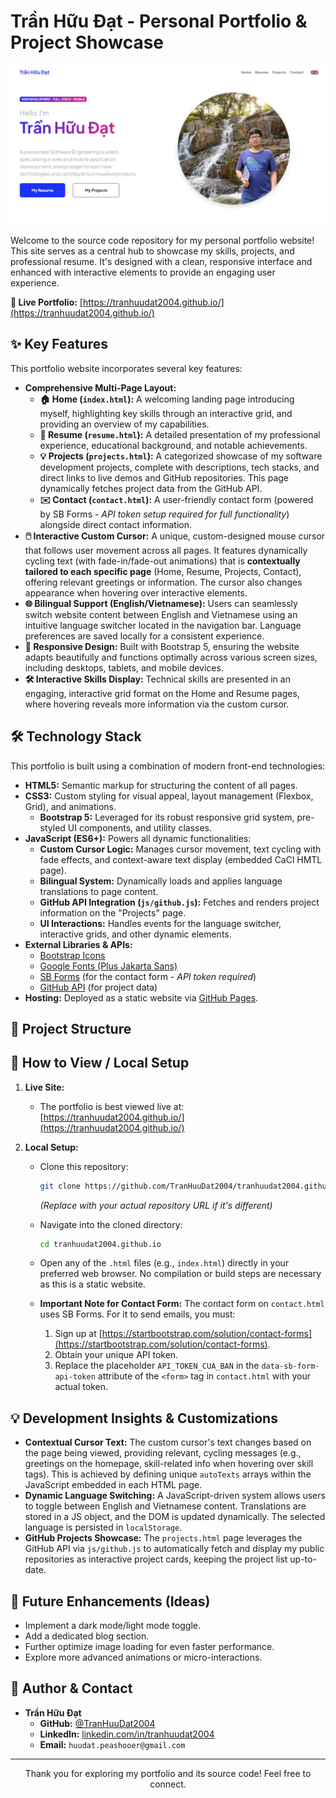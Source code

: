 # Trần Hữu Đạt - Personal Portfolio & Project Showcase

![Trần Hữu Đạt Portfolio Banner](assets/profile.PNG) <!-- THAY THẾ bằng ảnh chụp màn hình trang chủ portfolio của bạn -->

Welcome to the source code repository for my personal portfolio website! This site serves as a central hub to showcase my skills, projects, and professional resume. It's designed with a clean, responsive interface and enhanced with interactive elements to provide an engaging user experience.

**🚀 Live Portfolio:** [https://tranhuudat2004.github.io/](https://tranhuudat2004.github.io/) <!-- Cập nhật link nếu khác -->

## ✨ Key Features

This portfolio website incorporates several key features:

*   **Comprehensive Multi-Page Layout:**
    *   **🏠 Home (`index.html`):** A welcoming landing page introducing myself, highlighting key skills through an interactive grid, and providing an overview of my capabilities.
    *   **📄 Resume (`resume.html`):** A detailed presentation of my professional experience, educational background, and notable achievements.
    *   **💡 Projects (`projects.html`):** A categorized showcase of my software development projects, complete with descriptions, tech stacks, and direct links to live demos and GitHub repositories. This page dynamically fetches project data from the GitHub API.
    *   **✉️ Contact (`contact.html`):** A user-friendly contact form (powered by SB Forms - *API token setup required for full functionality*) alongside direct contact information.
*   **🖱️ Interactive Custom Cursor:** A unique, custom-designed mouse cursor that follows user movement across all pages. It features dynamically cycling text (with fade-in/fade-out animations) that is **contextually tailored to each specific page** (Home, Resume, Projects, Contact), offering relevant greetings or information. The cursor also changes appearance when hovering over interactive elements.
*   **🌐 Bilingual Support (English/Vietnamese):** Users can seamlessly switch website content between English and Vietnamese using an intuitive language switcher located in the navigation bar. Language preferences are saved locally for a consistent experience.
*   **📱 Responsive Design:** Built with Bootstrap 5, ensuring the website adapts beautifully and functions optimally across various screen sizes, including desktops, tablets, and mobile devices.
*   **🛠️ Interactive Skills Display:** Technical skills are presented in an engaging, interactive grid format on the Home and Resume pages, where hovering reveals more information via the custom cursor.

## 🛠️ Technology Stack

This portfolio is built using a combination of modern front-end technologies:

*   **HTML5:** Semantic markup for structuring the content of all pages.
*   **CSS3:** Custom styling for visual appeal, layout management (Flexbox, Grid), and animations.
    *   **Bootstrap 5:** Leveraged for its robust responsive grid system, pre-styled UI components, and utility classes.
*   **JavaScript (ES6+):** Powers all dynamic functionalities:
    *   **Custom Cursor Logic:** Manages cursor movement, text cycling with fade effects, and context-aware text display (embedded CaCl HMTL page).
    *   **Bilingual System:** Dynamically loads and applies language translations to page content.
    *   **GitHub API Integration (`js/github.js`):** Fetches and renders project information on the "Projects" page.
    *   **UI Interactions:** Handles events for the language switcher, interactive grids, and other dynamic elements.
*   **External Libraries & APIs:**
    *   [Bootstrap Icons](https://icons.getbootstrap.com/)
    *   [Google Fonts (Plus Jakarta Sans)](https://fonts.google.com/specimen/Plus+Jakarta+Sans)
    *   [SB Forms](https://startbootstrap.com/solution/contact-forms) (for the contact form - *API token required*)
    *   [GitHub API](https://docs.github.com/en/rest) (for project data)
*   **Hosting:** Deployed as a static website via [GitHub Pages](https://pages.github.com/).

## 📂 Project Structure


## 🚀 How to View / Local Setup

1.  **Live Site:**
    *   The portfolio is best viewed live at: [https://tranhuudat2004.github.io/](https://tranhuudat2004.github.io/)

2.  **Local Setup:**
    *   Clone this repository:
        ```bash
        git clone https://github.com/TranHuuDat2004/tranhuudat2004.github.io.git
        ```
        *(Replace with your actual repository URL if it's different)*
    *   Navigate into the cloned directory:
        ```bash
        cd tranhuudat2004.github.io
        ```
    *   Open any of the `.html` files (e.g., `index.html`) directly in your preferred web browser. No compilation or build steps are necessary as this is a static website.

    *   **Important Note for Contact Form:** The contact form on `contact.html` uses SB Forms. For it to send emails, you must:
        1.  Sign up at [https://startbootstrap.com/solution/contact-forms](https://startbootstrap.com/solution/contact-forms).
        2.  Obtain your unique API token.
        3.  Replace the placeholder `API_TOKEN_CUA_BAN` in the `data-sb-form-api-token` attribute of the `<form>` tag in `contact.html` with your actual token.

## 💡 Development Insights & Customizations

*   **Contextual Cursor Text:** The custom cursor's text changes based on the page being viewed, providing relevant, cycling messages (e.g., greetings on the homepage, skill-related info when hovering over skill tags). This is achieved by defining unique `autoTexts` arrays within the JavaScript embedded in each HTML page.
*   **Dynamic Language Switching:** A JavaScript-driven system allows users to toggle between English and Vietnamese content. Translations are stored in a JS object, and the DOM is updated dynamically. The selected language is persisted in `localStorage`.
*   **GitHub Projects Showcase:** The `projects.html` page leverages the GitHub API via `js/github.js` to automatically fetch and display my public repositories as interactive project cards, keeping the project list up-to-date.

## 🌟 Future Enhancements (Ideas)

*   Implement a dark mode/light mode toggle.
*   Add a dedicated blog section.
*   Further optimize image loading for even faster performance.
*   Explore more advanced animations or micro-interactions.

## 👤 Author & Contact

*   **Trần Hữu Đạt**
    *   **GitHub:** [@TranHuuDat2004](https://github.com/TranHuuDat2004)
    *   **LinkedIn:** [linkedin.com/in/tranhuudat2004](https://linkedin.com/in/tranhuudat2004) <!-- Cập nhật link đầy đủ -->
    *   **Email:** `huudat.peashooer@gmail.com`

---

<p align="center">
  Thank you for exploring my portfolio and its source code! Feel free to connect.
</p>